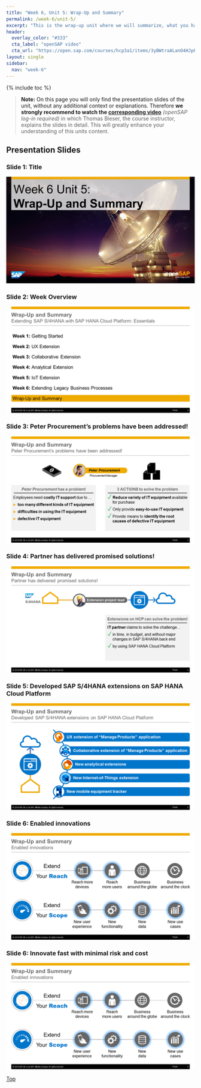 ```yaml
---
title: "Week 6, Unit 5: Wrap-Up and Summary"
permalink: /week-6/unit-5/
excerpt: "This is the wrap-up unit where we will summarize, what you have learned in this openSAP course and how Peter Procurement's challenges were solved."
header:
  overlay_color: "#333"
  cta_label: "openSAP video"
  cta_url: "https://open.sap.com/courses/hcp3a1/items/3yBWtraALanO4HJpPWSUVu"
layout: single
sidebar:
  nav: "week-6"
---
```

<a name="top"/>

{% include toc %}

> **Note:** On this page you will only find the presentation slides of the unit, without any additional context or explanations. Therefore **we strongly recommend to watch the [corresponding video](https://open.sap.com/courses/hcp3a1/items/3yBWtraALanO4HJpPWSUVu)** _(openSAP log-in required)_ in which Thomas Bieser, the course instructor, explains the slides in detail. This will greatly enhance your understanding of this units content.

## Presentation Slides

### Slide 1: Title
![](images/Slide1.PNG)

### Slide 2: Week Overview
![](images/Slide2.PNG)

### Slide 3: Peter Procurement’s problems have been addressed!
![](images/Slide3.PNG)

### Slide 4: Partner has delivered promised solutions!
![](images/Slide4.PNG)

### Slide 5: Developed SAP S/4HANA extensions on SAP HANA Cloud Platform
![](images/Slide5.PNG)

### Slide 6: Enabled innovations
![](images/Slide6.PNG)

### Slide 6: Innovate fast with minimal risk and cost
![](images/Slide6.PNG)

[Top](#top)
